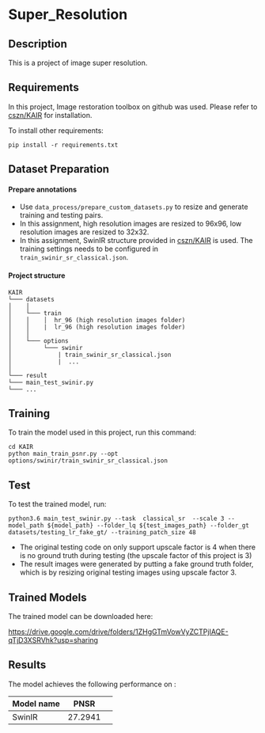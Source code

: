 # Super_Resolution


## Description

This is a project of image super resolution.

## Requirements

In this project, Image restoration toolbox on github was used. Please refer to [cszn/KAIR](https://github.com/cszn/KAIR) for installation.

To install other requirements:

```setup
pip install -r requirements.txt
```
## Dataset Preparation
#### Prepare annotations
+ Use ```data_process/prepare_custom_datasets.py``` to resize and generate training and testing pairs.
+ In this assignment, high resolution images are resized to 96x96, low resolution images are resized to 32x32.
+ In this assignment, SwinIR structure provided in [cszn/KAIR](https://github.com/cszn/KAIR) is used. The training settings needs to be configured in ```train_swinir_sr_classical.json```.

#### Project structure
```
KAIR
└─── datasets
│    │
│    └─── train
│    │    │  hr_96 (high resolution images folder)
│    │    |  lr_96 (high resolution images folder)
│    │
│    └─── options
│         └─── swinir
│             | train_swinir_sr_classical.json 
│             |  ...
│
└─── result
└─── main_test_swinir.py
└─── ...
```


## Training

To train the model used in this project, run this command:

```train
cd KAIR
python main_train_psnr.py --opt options/swinir/train_swinir_sr_classical.json
```

## Test

To test the trained model, run:

```test
python3.6 main_test_swinir.py --task  classical_sr  --scale 3 --model_path ${model_path} --folder_lq ${test_images_path} --folder_gt datasets/testing_lr_fake_gt/ --training_patch_size 48
```
+ The original testing code on only support upscale factor is 4 when there is no ground truth during testing (the upscale factor of this project is 3)
+ The result images were generated by putting a fake ground truth folder, which is by resizing original testing images using upscale factor 3. 

## Trained Models

The trained model can be downloaded here:

https://drive.google.com/drive/folders/1ZHgGTmVowVyZCTPjIAQE-qTjD3XSRVhk?usp=sharing

## Results

The model achieves the following performance on :


| Model name  | PNSR    |     |
| ----------- | ------- | --- |
| SwinIR | 27.2941 |     |
